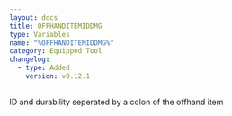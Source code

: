 ```yaml
---
layout: docs
title: OFFHANDITEMIDDMG
type: Variables
name: "%OFFHANDITEMIDDMG%"
category: Equipped Tool
changelog:
  - type: Added
    version: v0.12.1
---
```

ID and durability seperated by a colon of the offhand item
